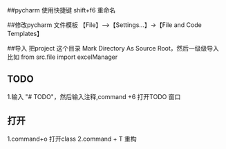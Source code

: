 ##pycharm 使用快捷键
shift+f6 重命名

##修改pycharm 文件模板
【File】-->【Settings...】->【File and Code Templates】


##导入
把project 这个目录 Mark Directory As Source Root，然后一级级导入 比如 from src.file import excelManager

## TODO
1.输入 "# TODO"，然后输入注释,command +6 打开TODO 窗口

## 打开
1.command+o  打开class
2.command + T 重构
